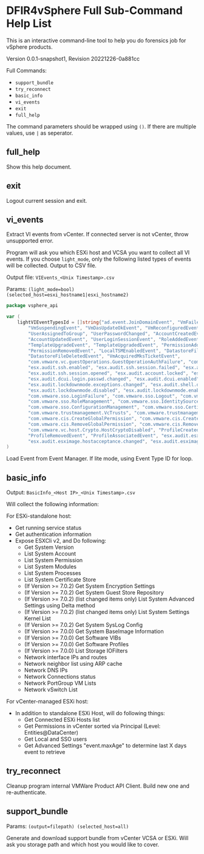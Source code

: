 # DFIR4vSphere Full Sub-Command Help List

This is an interactive command-line tool to help you do forensics job for vSphere products.

Version 0.0.1-snapshot1, Revision 20221226-0a881cc

Full Commands:
- `support_bundle`
- `try_reconnect` 
- `basic_info`
- `vi_events`
- `exit`
- `full_help`

The command parameters should be wrapped using `()`. If there are multiple values, use `|` as seperator.

## full_help

Show this help document.

## exit

Logout current session and exit.

## vi_events

Extract VI events from vCenter. If connected server is not vCenter, throw unsupported error.

Program will ask you which ESXi host and VCSA you want to collect all VI events. If you choose `light_mode`, only the
following listed types of events will be collected. Output to CSV file.

Output file: `VIEvents_<Unix Timestamp>.csv`

Params: `(light_mode=bool) (selected_host=esxi_hostname1|esxi_hostname2)`

```go
package vsphere_api

var (
    lightVIEventTypesId = []string{"ad.event.JoinDomainEvent", "VmFailedToSuspendEvent", "VmSuspendedEvent",
        "VmSuspendingEvent", "VmDasUpdateOkEvent", "VmReconfiguredEvent", "UserUnassignedFromGroup",
        "UserAssignedToGroup", "UserPasswordChanged", "AccountCreatedEvent", "AccountRemovedEvent",
        "AccountUpdatedEvent", "UserLoginSessionEvent", "RoleAddedEvent", "RoleRemovedEvent", "RoleUpdatedEvent",
        "TemplateUpgradeEvent", "TemplateUpgradedEvent", "PermissionAddedEvent", "PermissionUpdatedEvent",
        "PermissionRemovedEvent", "LocalTSMEnabledEvent", "DatastoreFileDownloadEvent", "DatastoreFileUploadEvent",
        "DatastoreFileDeletedEvent", "VmAcquiredMksTicketEvent",
        "com.vmware.vc.guestOperations.GuestOperationAuthFailure", "com.vmware.vc.guestOperations.GuestOperation",
        "esx.audit.ssh.enabled", "esx.audit.ssh.session.failed", "esx.audit.ssh.session.closed",
        "esx.audit.ssh.session.opened", "esx.audit.account.locked", "esx.audit.account.loginfailures",
        "esx.audit.dcui.login.passwd.changed", "esx.audit.dcui.enabled", "esx.audit.dcui.disabled",
        "esx.audit.lockdownmode.exceptions.changed", "esx.audit.shell.disabled", "esx.audit.shell.enabled",
        "esx.audit.lockdownmode.disabled", "esx.audit.lockdownmode.enabled", "com.vmware.sso.LoginSuccess",
        "com.vmware.sso.LoginFailure", "com.vmware.sso.Logout", "com.vmware.sso.PrincipalManagement",
        "com.vmware.sso.RoleManagement", "com.vmware.sso.IdentitySourceManagement", "com.vmware.sso.DomainManagement",
        "com.vmware.sso.ConfigurationManagement", "com.vmware.sso.CertificateManager",
        "com.vmware.trustmanagement.VcTrusts", "com.vmware.trustmanagement.VcIdentityProviders",
        "com.vmware.cis.CreateGlobalPermission", "com.vmware.cis.CreatePermission",
        "com.vmware.cis.RemoveGlobalPermission", "com.vmware.cis.RemovePermission", "com.vmware.vc.host.Crypto.Enabled",
        "com.vmware.vc.host.Crypto.HostCryptoDisabled", "ProfileCreatedEvent", "ProfileChangedEvent",
        "ProfileRemovedEvent", "ProfileAssociatedEvent", "esx.audit.esximage.vib.install.successful",
        "esx.audit.esximage.hostacceptance.changed", "esx.audit.esximage.vib.remove.successful"}
)
```

Load Event from Event Manager. If lite mode, using Event Type ID for loop.

## basic_info

Output: `BasicInfo_<Host IP>_<Unix Timestamp>.csv`

Will collect the following information:

For ESXi-standalone host:
- Get running service status
- Get authentication information
- Expose ESXCli v2, and Do following:
    - Get System Version
    - List System Account
    - List System Permission
    - List System Modules
    - List System Processes
    - List System Certificate Store
    - (If Version >= 7.0.2) Get System Encryption Settings
    - (If Version >= 7.0.2) Get System Guest Store Repository
    - (If Version >= 7.0.2) (list changed items only) List System Advanced Settings using Delta method 
    - (If Version >= 7.0.2) (list changed items only) List System Settings Kernel List
    - (If Version >= 7.0.2) Get System SysLog Config
    - (If Version >= 7.0.0) Get System BaseImage Information
    - (If Version >= 7.0.0) Get Software VIBs
    - (If Version >= 7.0.0) Get Software Profiles
    - (If Version >= 7.0.0) List Storage IOFilters
    - Network interface IPs and routes
    - Network neighbor list using ARP cache
    - Network DNS IPs
    - Network Connections status
    - Network PortGroup VM Lists
    - Network vSwitch List

For vCenter-managed ESXi host:
- In addition to standalone ESXi Host, will do following things:
  - Get Connected ESXi Hosts list
  - Get Permissions in vCenter sorted via Principal (Level: Entities@DataCenter)
  - Get Local and SSO users
  - Get Advanced Settings "event.maxAge" to determine last X days event to retrieve

## try_reconnect

Cleanup program internal VMWare Product API Client. Build new one and re-authenticate.

## support_bundle

Params: `(output=filepath) (selected_host=all)`

Generate and download support bundle from vCenter VCSA or ESXi. Will ask you storage path and which host you would like
to cover.